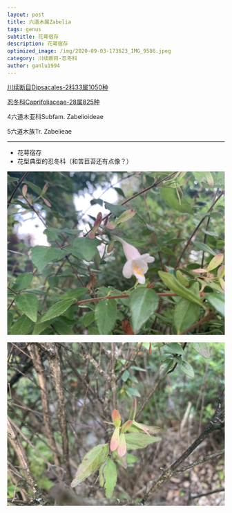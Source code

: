 ```yaml
---
layout: post
title: 六道木属Zabelia
tags: genus    
subtitle: 花萼宿存
description: 花萼宿存
optimized_image: /img/2020-09-03-173623_IMG_9586.jpeg
category: 川续断目-忍冬科
author: ganlu1994
---
```


[川续断目Dipsacales-2科33属1050种](https://ganlu1994.github.io/64川续断目Dipsacales/)

[忍冬科Caprifoliaceae-28属825种](https://ganlu1994.github.io/433忍冬科Caprifoliaceae/)

4六道木亚科Subfam. Zabelioideae

5六道木族Tr. Zabelieae

---

* 花萼宿存
* 花型典型的忍冬科（和苦苣苔还有点像？）

![](/img/2020-09-03-183903_IMG_9691.jpeg)

![](/img/2020-09-03-183913_IMG_9693.jpeg)